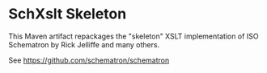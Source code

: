 # SchXslt Skeleton

This Maven artifact repackages the "skeleton" XSLT implementation of ISO
Schematron by Rick Jelliffe and many others.

See https://github.com/schematron/schematron
